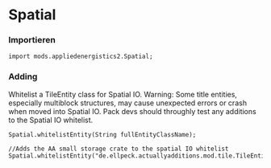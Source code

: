# Spatial

### Importieren

```zenscript
import mods.appliedenergistics2.Spatial;
```

### Adding
Whitelist a TileEntity class for Spatial IO. Warning: Some title entities, especially multiblock structures, may cause unexpected errors or crash when moved into Spatial IO. Pack devs should throughly test any additions to the Spatial IO whitelist.
```zenscript
Spatial.whitelistEntity(String fullEntityClassName);

//Adds the AA small storage crate to the spatial IO whitelist
Spatial.whitelistEntity("de.ellpeck.actuallyadditions.mod.tile.TileEntityGiantChest");
```


